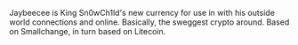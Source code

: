 Jaybeecee is King Sn0wCh1ld's new currency for use in with his outside world connections and online. Basically, the sweggest crypto around. Based on Smallchange, in turn based on Litecoin.